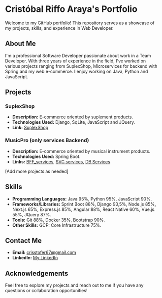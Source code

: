 # Cristóbal Riffo Araya's Portfolio

Welcome to my GitHub portfolio! This repository serves as a showcase of my projects, skills, and experience in Web Developer.

## About Me

I'm a professional Software Developer passionate about work in a Team Developer. With three years of experience in the field, I've worked on various projects ranging from SuplexShop, Microservices for backend with Spring and my web e-commerce. I enjoy working on Java, Python and JavaScript.

## Projects

### SuplexShop
- **Description:** E-commerce oriented by suplement products.
- **Technologies Used:** Django, SqLite, JavaScript and JQuery.
- **Link:** [SuplexShop](https://github.com/EliezerRamirezRuiz/Suplex)

### MusicPro (only services Backend)
- **Description:** E-commerce oriented by musical instrument products.
- **Technologies Used:** Spring Boot.
- **Links:** [BFF_services](https://github.com/JimmyRojasE/bff_service_product), [SVC services](https://github.com/JimmyRojasE/svc_service_product), [DB Services](https://github.com/JimmyRojasE/bd_service_product)

[Add more projects as needed]

## Skills

- **Programming Languages:** Java 95%, Python 95%, JavaScript 90%.
- **Frameworks/Libraries:** Sprint Boot 88%, Django 93,5%, Node.js 85%, Next.js 65%, Express.js 85%, Angular 88%, React Native 60%, Vue.js. 55%, JQuery 87%.
- **Tools:** Git 88%, Docker 35%, Bootstrap 90%.
- **Other Skills:** GCP: Core Infrastructure 75%.

## Contact Me

- **Email:** crisstofer67@gmail.com
- **LinkedIn:** [My LinkedIn](https://www.linkedin.com/in/cristobal-riffo-araya-b92b16222/)

## Acknowledgements

Feel free to explore my projects and reach out to me if you have any questions or collaboration opportunities!

